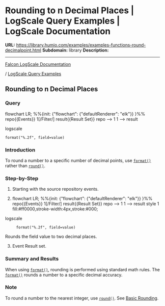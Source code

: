 # Rounding to n Decimal Places | LogScale Query Examples | LogScale Documentation

**URL:** https://library.humio.com/examples/examples-functions-round-decimalpoint.html
**Subdomain:** library
**Description:** 

---

[Falcon LogScale Documentation](https://library.humio.com)

/ [LogScale Query Examples](examples.html)

## Rounding to n Decimal Places

### Query

flowchart LR; %%{init: {"flowchart": {"defaultRenderer": "elk"}} }%% repo{{Events}} 1[/Filter/] result{{Result Set}} repo --> 1 1 --> result

logscale
    
    
    format("%.2f", field=value)

### Introduction

To round a number to a specific number of decimal points, use [`format()`](https://library.humio.com/data-analysis/functions-format.html) rather than [`round()`](https://library.humio.com/data-analysis/functions-round.html). 

### Step-by-Step

  1. Starting with the source repository events.

  2. flowchart LR; %%{init: {"flowchart": {"defaultRenderer": "elk"}} }%% repo{{Events}} 1[/Filter/] result{{Result Set}} repo --> 1 1 --> result style 1 fill:#ff0000,stroke-width:4px,stroke:#000;

logscale
         
         format("%.2f", field=value)

Rounds the field value to two decimal places. 

  3. Event Result set.




### Summary and Results

When using [`format()`](https://library.humio.com/data-analysis/functions-format.html), rounding is performed using standard math rules. The [`format()`](https://library.humio.com/data-analysis/functions-format.html) rounds a number to a specific decimal accuracy. 

### Note

To round a number to the nearest integer, use [`round()`](https://library.humio.com/data-analysis/functions-round.html). See [Basic Rounding](examples-functions-round-basic.html "Basic Rounding").

